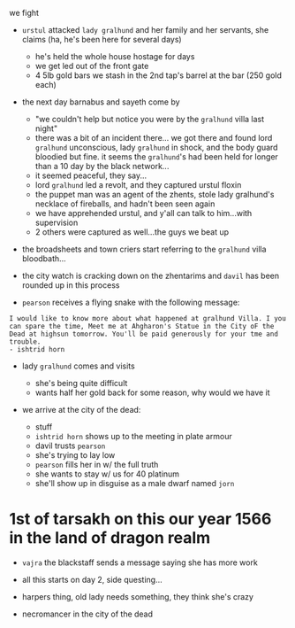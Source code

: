 we fight

- `urstul` attacked `lady gralhund` and her family and her servants, she claims (ha, he's been here for several days)
    - he's held the whole house hostage for days
    - we get led out of the front gate
    - 4 5lb gold bars we stash in the 2nd tap's barrel at the bar (250 gold each)

- the next day barnabus and sayeth come by
    - "we couldn't help but notice you were by the `gralhund` villa last night"
    - there was a bit of an incident there... we got there and found lord `gralhund` unconscious, lady `gralhund` in shock, and the body guard bloodied but fine. it seems the `gralhund`'s had been held for longer than a 10 day by the black network...
    - it seemed peaceful, they say...
    - lord `gralhund` led a revolt, and they captured urstul floxin
    - the puppet man was an agent of the zhents, stole lady gralhund's necklace of fireballs, and hadn't been seen again
    - we have apprehended urstul, and y'all can talk to him...with supervision
    - 2 others were captured as well...the guys we beat up

- the broadsheets and town criers start referring to the `gralhund` villa bloodbath...
- the city watch is cracking down on the zhentarims and `davil` has been rounded up in this process
- `pearson` receives a flying snake with the following message:

```
I would like to know more about what happened at gralhund Villa. I you can spare the time, Meet me at Ahgharon's Statue in the City oF the Dead at highsun tomorrow. You'll be paid generously for your tme and trouble.
- ishtrid horn
```


- lady `gralhund` comes and visits
    - she's being quite difficult
    - wants half her gold back for some reason, why would we have it

- we arrive at the city of the dead:
    - stuff
    - `ishtrid horn` shows up to the meeting in plate armour
    - davil trusts `pearson`
    - she's trying to lay low
    - `pearson` fills her in w/ the full truth
    - she wants to stay w/ us for 40 platinum
    - she'll show up in disguise as a male dwarf named `jorn`

# 1st of tarsakh on this our year 1566 in the land of dragon realm
- `vajra` the blackstaff sends a message saying she has more work

- all this starts on day 2, side questing...

- harpers thing, old lady needs something, they think she's crazy

- necromancer in the city of the dead
